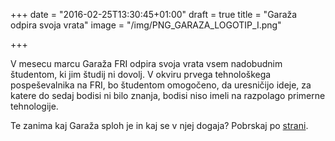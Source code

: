 +++
date = "2016-02-25T13:30:45+01:00"
draft = true
title = "Garaža odpira svoja vrata"
image = "/img/PNG_GARAZA_LOGOTIP_I.png"

+++

V mesecu marcu Garaža FRI odpira svoja vrata vsem nadobudnim študentom, ki jim študij ni dovolj. 
V okviru prvega tehnološkega pospeševalnika na FRI, bo študentom omogočeno, da uresničijo ideje, 
za katere do sedaj bodisi ni bilo znanja, bodisi niso imeli na razpolago primerne tehnologije.

Te zanima kaj Garaža sploh je in kaj se v njej dogaja? Pobrskaj po [strani](/about/).

